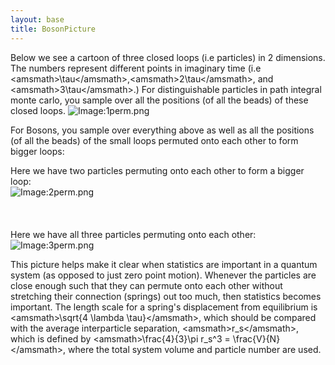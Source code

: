 ```yaml
---
layout: base
title: BosonPicture
---
```


Below we see a cartoon of three closed loops (i.e particles) in 2
dimensions. The numbers represent different points in imaginary time
(i.e \<amsmath\>\\tau\</amsmath\>,\<amsmath\>2\\tau\</amsmath\>, and
\<amsmath\>3\\tau\</amsmath\>.) For distinguishable particles in path
integral monte carlo, you sample over all the positions (of all the
beads) of these closed loops.
![Image:1perm.png](1perm.png "Image:1perm.png")

For Bosons, you sample over everything above as well as all the
positions (of all the beads) of the small loops permuted onto each other
to form bigger loops:

Here we have two particles permuting onto each other to form a bigger
loop:\
 ![Image:2perm.png](2perm.png "Image:2perm.png")\
 \
 \
 \
 Here we have all three particles permuting onto each other:\
 ![Image:3perm.png](3perm.png "Image:3perm.png")

This picture helps make it clear when statistics are important in a
quantum system (as opposed to just zero point motion). Whenever the
particles are close enough such that they can permute onto each other
without stretching their connection (springs) out too much, then
statistics becomes important. The length scale for a spring's
displacement from equilibrium is \<amsmath\>\\sqrt{4 \\lambda
\\tau}\</amsmath\>, which should be compared with the average
interparticle separation, \<amsmath\>r\_s\</amsmath\>, which is defined
by \<amsmath\>\\frac{4}{3}\\pi r\_s\^3 = \\frac{V}{N}\</amsmath\>, where
the total system volume and particle number are used.
